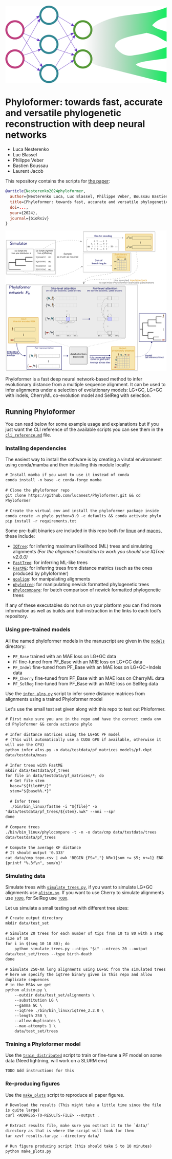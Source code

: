 <p align="center">
  <img src="./figures/phyloformer_color.png">
</p>

# Phyloformer: towards fast, accurate and versatile phylogenetic reconstruction with deep neural networks
- Luca Nesterenko
- Luc Blassel
- Philippe Veber
- Bastien Boussau
- Laurent Jacob

This repository contains the scripts for [the paper](todo):

```bibtex
@article{Nesterenko2024phyloformer,
  author={Nesterenko Luca, Luc Blassel, Philippe Veber, Boussau Bastien, Jacob Laurent},
  title={Phyloformer: towards fast, accurate and versatile phylogenetic reconstruction with deep neural networks},
  doi=...,
  year={2024},
  journal={bioRxiv}
}
```

![](./figures/sketch.png)


Phyloformer is a fast deep neural network-based method to infer evolutionary distance from a multiple sequence alignment. 
It can be used to infer alignments under a selection of evolutionary models: LG+GC, LG+GC with indels, CherryML co-evolution model and SelReg with 
selection. 

## Running Phyloformer
You can read below for some example usage and explanations but if you just want the CLI reference of the available scripts you 
can see them in the [`cli_reference.md`](./cli_reference.md) file.

### Installing dependencies

The easiest way to install the software is by creating a virutal environment using conda/mamba and then installing this module locally:

```
# Install mamba if you want to use it instead of conda
conda install -n base -c conda-forge mamba

# Clone the phyloformer repo
git clone https://github.com/lucanest/Phyloformer.git && cd Phyloformer

# Create the virtual env and install the phyloformer package inside
conda create -n phylo python=3.9 -c defaults && conda activate phylo
pip install -r requirements.txt
```

Some pre-built binaries are included in this repo both for [linux](./bin/bin_linux/) and [macos](./bin/bin_macos/), these include:
- [`IQTree`](http://www.iqtree.org): for inferring maximum likelihood (ML) trees and simulating alignments *(For the alignment simulation to work you should use IQTree v2.0.0)*
- [`FastTree`](http://www.microbesonline.org/fasttree/): for inferring ML-like trees
- [`FastME`](https://gite.lirmm.fr/atgc/FastME): for inferring trees from distance matrics (such as the ones produced by phyloformer)
- [`goalign`](https://github.com/evolbioinfo/goalign): for manipulating alignments
- [`phylotree`](https://github.com/lucblassel/phylotree-rs): for manipulating newick formatted phylogenetic trees
- [`phylocompare`](https://github.com/lucblassel/phylocompare): for batch comparison of newick formatted phylogenetic trees

If any of these executables do not run on your platform you can find more
information as well as builds and buil-instruction in the links to each tool's
repository.


### Using pre-trained models
All the named phyloformer models in the manuscript are given in the [`models`](./models/) directory:
- `PF_Base` trained with an MAE loss on LG+GC data
- `PF` fine-tuned from PF_Base with an MRE loss on LG+GC data
- `PF_Indel` fine-tuned from PF_Base with an MAE loss on LG+GC+Indels data
- `PF_Cherry` fine-tuned from PF_Base with an MAE loss on CherryML data
- `PF_SelReg` fine-tuned from PF_Base with an MAE loss on SelReg data

Use the [`infer_alns.py`](./infer_alns.py) script to infer some distance matrices from alignments using a trained Phyloformer model

Let's use the small test set given along with this repo to test out Phloformer. 
```shell
# First make sure you are in the repo and have the correct conda env
cd Phyloformer && conda activate phylo

# Infer distance matrices using the LG+GC PF model 
# (This will automatically use a CUDA GPU if available, otherwise it will use the CPU)
python infer_alns.py -o data/testdata/pf_matrices models/pf.ckpt data/testdata/msas

# Infer trees with FastME
mkdir data/testdata/pf_trees
for file in data/testdata/pf_matrices/*; do
  # Get file stem
  base="${file##*/}"
  stem="${base%%.*}"

  # Infer trees
  ./bin/bin_linux/fastme -i "${file}" -o "data/testdata/pf_trees/${stem}.nwk" --nni --spr
done

# Compare trees 
./bin/bin_linux/phylocompare -t -n -o data/cmp data/testdata/trees data/testdata/pf_trees

# Compute the average KF distance 
# It should output '0.333'
cat data/cmp_topo.csv | awk 'BEGIN {FS=","} NR>1{sum += $5; n+=1} END {printf "%.3f\n", sum/n}'
```


### Simulating data
Simulate trees with [`simulate_trees.py`](./simulate_trees.py), if you want to simulate LG+GC alignments use [`alisim.py`](./alisim.py). 
If you want to use Cherry to simulate alignments use [`TODO`](todo), for SelReg use [`TODO`](todo).

Let us simulate a small testing set with different tree sizes:

```shell
# Create output directory
mkdir data/test_set

# Simulate 20 trees for each number of tips from 10 to 80 with a step size of 10
for i in $(seq 10 10 80); do
    python simulate_trees.py --ntips "$i" --ntrees 20 --output data/test_set/trees --type birth-death
done

# Simulate 250-AA long alignments using LG+GC from the simulated trees
# here we specify the iqtree binary given in this repo and allow duplicate sequences 
# in the MSAs we get
python alisim.py \
    --outdir data/test_set/alignments \
    --substitution LG \
    --gamma GC \
    --iqtree ./bin/bin_linux/iqtree_2.2.0 \
    --length 250 \
    --allow-duplicates \
    --max-attempts 1 \
    data/test_set/trees
```

### Training a Phyloformer model
Use the [`train_distributed`](./train_distributed.py) script to train or fine-tune a PF model on some data (Need lightning, will work on a SLURM env)
```shell
TODO Add instructions for this
```

### Re-producing figures
Use the [`make_plots`](./make_plots.py) script to reproduce all paper figures. 

```shell
# Download the results (This might take a little time since the file is quite large)
curl <ADDRESS-TO-RESULTS-FILE> --output .

# Extract results file, make sure you extract it to the `data/` directory as that is where the script will look for them
tar xzvf results.tar.gz --directory data/

# Run figure producing script (this should take 5 to 10 minutes)
python make_plots.py
```

